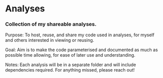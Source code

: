 # Analyses

### Collection of my shareable analyses.


Purpose: To host, reuse, and share my code used in analyses, for myself and others interested in viewing or reusing.

Goal: Aim is to make the code parameterised and documented as much as possible time allowing, for ease of later use and understanding.

Notes: Each analysis will be in a separate folder and will include dependencies required.
For anything missed, please reach out!
